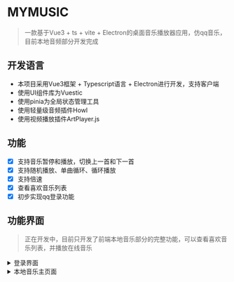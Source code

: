 # MYMUSIC

> 一款基于Vue3 + ts + vite + Electron的桌面音乐播放器应用，仿qq音乐，目前本地音频部分开发完成

## 开发语言

- 本项目采用Vue3框架 + Typescript语言 + Electron进行开发，支持客户端
- 使用UI组件库为Vuestic
- 使用pinia为全局状态管理工具
- 使用轻量级音频插件Howl
- 使用视频播放插件ArtPlayer.js

## 功能

- [x] 支持音乐暂停和播放，切换上一首和下一首
- [x] 支持随机播放、单曲循环、循环播放
- [x] 支持倍速
- [x] 查看喜欢音乐列表
- [x] 初步实现qq登录功能

## 功能界面
> 正在开发中，目前只开发了前端本地音乐部分的完整功能，可以查看喜欢音乐列表，并播放在线音乐
<details>
<summary>登录界面</summary>

![登录页](/src/assets/截图20250609192251.png)

</details>
<details>
<summary>本地音乐主页面</summary>

![主页面](/src/assets/截图20250603025027.png)

</details>

